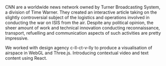 CNN are a worldwide news network owned by Turner Broadcasting System, a division of Time Warner.  They created an interactive article taking on the slightly controversial subject of the logistics and operations involved in conducting the war on ISIS from the air.  Despite any political opinion, the sheer amount of work and technical innovation conducting reconnaissance, transport, refuelling and communication aspects of such activities are pretty impressive.

We worked with design agency c-ll-ct-v-lly  to produce a visualisation of airspace in WebGL and Three.js.  Introducing contextual video and text content using React.